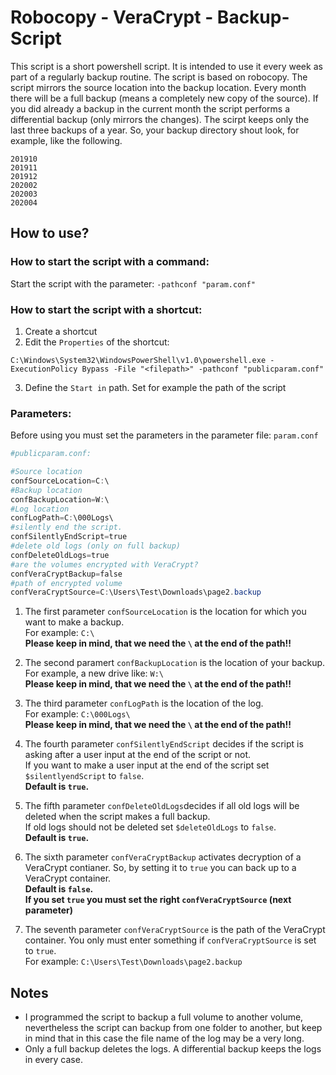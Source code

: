 # **Robocopy - VeraCrypt - Backup-Script** 
This script is a short powershell script. It is intended to use it every week as part of a regularly backup routine. The script is based on robocopy. The script mirrors the source location into the backup location. Every month there will be a full backup (means a completely new copy of the source). If you did already a backup in the current month the script performs a differential backup (only mirrors the changes). 
The scirpt keeps only the last three backups of a year. So, your backup directory shout look, for example, like the following.
```
201910
201911
201912
202002
202003
202004
```
## **How to use?**
### **How to start the script with a command:**
Start the script with the parameter: `-pathconf "param.conf"`

### **How to start the script with a shortcut:**
1. Create a shortcut
2. Edit the `Properties` of the shortcut:
```
C:\Windows\System32\WindowsPowerShell\v1.0\powershell.exe -ExecutionPolicy Bypass -File "<filepath>" -pathconf "publicparam.conf"
```
3. Define the `Start in` path. Set for example the path of the script

### **Parameters:**
Before using you must set the parameters in the parameter file: `param.conf`
```Powershell
#publicparam.conf:

#Source location
confSourceLocation=C:\
#Backup location
confBackupLocation=W:\
#Log location
confLogPath=C:\000Logs\
#silently end the script.
confSilentlyEndScript=true
#delete old logs (only on full backup)
confDeleteOldLogs=true
#are the volumes encrypted with VeraCrypt?
confVeraCryptBackup=false
#path of encrypted volume
confVeraCryptSource=C:\Users\Test\Downloads\page2.backup
```

1. The first parameter `confSourceLocation` is the location for which you want to make a backup. <br>
For example: `C:\`<br>
**Please keep in mind, that we need the `\` at the end of the path!!**

2. The second paramert `confBackupLocation` is the location of your backup. <br>
For example, a new drive like: `W:\`<br>
**Please keep in mind, that we need the `\` at the end of the path!!**

3. The third parameter `confLogPath` is the location of the log. <br>
For example: `C:\000Logs\`<br>
**Please keep in mind, that we need the `\` at the end of the path!!**

4. The fourth parameter `confSilentlyEndScript` decides if the script is asking after a user input at the end of the script or not. <br>
If you want to make a user input at the end of the script set `$silentlyendScript` to `false`. <br>
**Default is `true`.**

5. The fifth parameter `confDeleteOldLogs`decides if all old logs will be deleted when the script makes a full backup. <br>
If old logs should not be deleted set `$deleteOldLogs` to `false`. <br>
**Default is `true`.** 

6. The sixth parameter `confVeraCryptBackup` activates decryption of a VeraCrypt contianer. So, by setting it to `true` you can back up to a VeraCrypt container. <br>
**Default is `false`.**<br>
**If you set `true` you must set the right `confVeraCryptSource` (next parameter)**

7. The seventh parameter `confVeraCryptSource` is the path of the VeraCrypt container. You only must enter something if `confVeraCryptSource` is set to `true`.<br>
For example: `C:\Users\Test\Downloads\page2.backup`

## **Notes**
* I programmed the script to backup a full volume to another volume, nevertheless the script can backup from one folder to another, but keep in mind that in this case the file name of the log may be a very long.
* Only a full backup deletes the logs. A differential backup keeps the logs in every case.